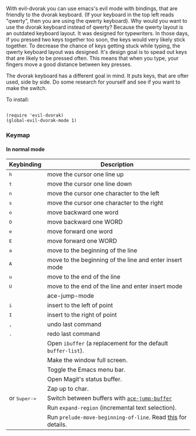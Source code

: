 With evil-dvorak you can use emacs's evil mode with bindings, that are friendly to the dvorak keyboard.  (If your keyboard in the top
left reads "qwerty", then you are using the qwerty keyboard). Why would you want to use the dvorak keyboard instead of qwerty?
Because the qwerty layout is an outdated keyboard layout.  It was designed for typewriters.  In those days, if you pressed two keys
together too soon, the keys would very likely stick together.  To decrease the chance of keys getting stuck while typing, the qwerty
keyboard layout was designed.  It's design goal is to spead out keys that are likely to be pressed often.  This means that when you
type, your fingers move a good distance between key presses.

The dvorak keyboard has a different goal in mind.  It puts keys, that are ofter used, side by side.  Do some research for yourself and
see if you want to make the switch.

To install:

```

(require 'evil-dvorak)
(global-evil-dvorak-mode 1)

```

### Keymap

#### In normal mode

Keybinding         | Description
-------------------|------------------------------------------------------------
<kbd> h </kbd>   | move the cursor one line up
<kbd> t </kbd>     | move the cursor one line down
<kbd> n </kbd>     | move the cursor one character to the left
<kbd> s </kbd>   | move the cursor one character to the right
<kbd> o </kbd>     | move backward one word
<kbd> O </kbd>     | move backward one WORD
<kbd> e </kbd>   | move forward one word
<kbd> E </kbd>   | move forward one WORD
<kbd> a </kbd>   | move to the beginning of the line
<kbd> A </kbd>   | move to the beginning of the line and enter insert mode
<kbd> u </kbd> | move to the end of the line
<kbd> U </kbd> | move to the end of the line and enter insert mode
<kbd> <backspace> </kbd> | ace-jump-mode
<kbd> i </kbd>     | insert to the left of point
<kbd> I </kbd>   | insert to the right of point
<kbd> , </kbd> | undo last command
<kbd> . </kbd>     | redo last command
<kbd></kbd> | Open `ibuffer` (a replacement for the default `buffer-list`).
<kbd></kbd>     | Make the window full screen.
<kbd></kbd>     | Toggle the Emacs menu bar.
<kbd></kbd>   | Open Magit's status buffer.
<kbd></kbd>     | Zap up to char.
<kbd></kbd> or <kbd>Super-></kbd>   | Switch between buffers with [`ace-jump-buffer`](https://github.com/waymondo/ace-jump-buffer)
<kbd></kbd>     | Run `expand-region` (incremental text selection).
<kbd></kbd>     | Run `prelude-move-beginning-of-line`. Read [this](http://emacsredux.com/blog/2013/05/22/smarter-navigation-to-the-beginning-of-a-line/) for details.
